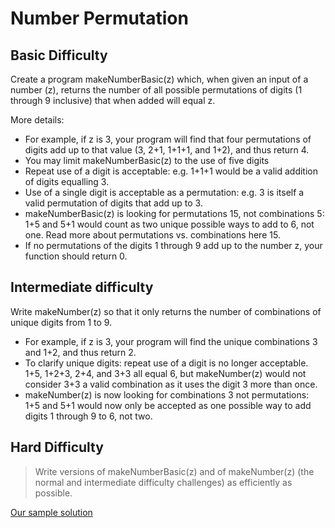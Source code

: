 # Number Permutation

## Basic Difficulty

Create a program makeNumberBasic(z) which, when given an input of a number (z), returns the number of all possible permutations of digits (1 through 9 inclusive) that when added will equal z.

More details:

* For example, if z is 3, your program will find that four permutations of digits add up to that value (3, 2+1, 1+1+1, and 1+2), and thus return 4.
* You may limit makeNumberBasic(z) to the use of five digits
* Repeat use of a digit is acceptable: e.g. 1+1+1 would be a valid addition of digits equalling 3.
* Use of a single digit is acceptable as a permutation: e.g. 3 is itself a valid permutation of digits that add up to 3.
* makeNumberBasic(z) is looking for permutations 15, not combinations 5: 1+5 and 5+1 would count as two unique possible ways to add to 6, not one. Read more about permutations vs. combinations here 15.
* If no permutations of the digits 1 through 9 add up to the number z, your function should return 0.

## Intermediate difficulty

Write makeNumber(z) so that it only returns the number of combinations of unique digits from 1 to 9.

* For example, if z is 3, your program will find the unique combinations 3 and 1+2, and thus return 2.
* To clarify unique digits: repeat use of a digit is no longer acceptable. 1+5, 1+2+3, 2+4, and 3+3 all equal 6, but makeNumber(z) would not consider 3+3 a valid combination as it uses the digit 3 more than once. 
* makeNumber(z) is now looking for combinations 3 not permutations: 1+5 and 5+1 would now only be accepted as one possible way to add digits 1 through 9 to 6, not two.

## Hard Difficulty

> Write versions of makeNumberBasic(z) and of makeNumber(z) (the normal and intermediate difficulty challenges) as efficiently as possible.

[Our sample solution](https://replit.com/@AlexJC/Make-Number)
